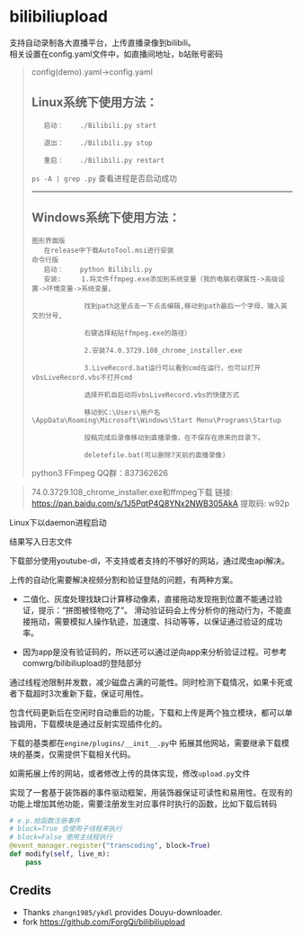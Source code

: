 # bilibiliupload

支持自动录制各大直播平台，上传直播录像到bilibili。  
相关设置在config.yaml文件中，如直播间地址，b站账号密码
> config(demo).yaml->config.yaml
>## Linux系统下使用方法：
>
>        启动：    ./Bilibili.py start
>
>        退出：    ./Bilibili.py stop
>
>        重启：    ./Bilibili.py restart
>
> `ps -A | grep .py` 查看进程是否启动成功
>***
>
>## Windows系统下使用方法：
>     图形界面版
>        在release中下载AutoTool.msi进行安装
>     命令行版
>        启动：    python Bilibili.py
>        安装:     1.将文件ffmpeg.exe添加到系统变量（我的电脑右键属性->高级设置->环境变量->系统变量，
>
>                  找到path这里点击一下点击编辑,移动到path最后一个字母，输入英文的分号,
>
>                  右键选择粘贴ffmpeg.exe的路径）
>
>                  2.安装74.0.3729.108_chrome_installer.exe
>
>                  3.LiveRecord.bat运行可以看到cmd在运行，也可以打开vbsLiveRecord.vbs不打开cmd
>
>                  选择开机自启动将vbsLiveRecord.vbs的快捷方式
>
>                  移动到C:\Users\用户名\AppData\Roaming\Microsoft\Windows\Start Menu\Programs\Startup
>
>                  投稿完成后录像移动到直播录像，在不保存在原来的目录下。
>
>                  deletefile.bat(可以删除7天前的直播录像)
>python3 FFmpeg QQ群：837362626

>74.0.3729.108_chrome_installer.exe和ffmpeg下载
>链接: https://pan.baidu.com/s/1J5PqtP4Q8YNx2NWB305AkA 提取码: w92p 

Linux下以daemon进程启动

结果写入日志文件

下载部分使用youtube-dl，不支持或者支持的不够好的网站，通过爬虫api解决。

上传的自动化需要解决视频分割和验证登陆的问题，有两种方案。

* 二值化、灰度处理找缺口计算移动像素，直接拖动发现拖到位置不能通过验证，提示：“拼图被怪物吃了”。
滑动验证码会上传分析你的拖动行为，不能直接拖动，需要模拟人操作轨迹，加速度、抖动等等，以保证通过验证的成功率。

* 因为app是没有验证码的，所以还可以通过逆向app来分析验证过程。可参考comwrg/bilibiliupload的登陆部分

通过线程池限制并发数，减少磁盘占满的可能性。同时检测下载情况，如果卡死或者下载超时3次重新下载，保证可用性。

包含代码更新后在空闲时自动重启的功能，下载和上传是两个独立模块，都可以单独调用，下载模块是通过反射实现插件化的。

下载的基类都在`engine/plugins/__init__.py`中
拓展其他网站，需要继承下载模块的基类，仅需提供下载相关代码。

如需拓展上传的网站，或者修改上传的具体实现，修改`upload.py`文件

实现了一套基于装饰器的事件驱动框架，用装饰器保证可读性和易用性。在现有的功能上增加其他功能，需要注册发生对应事件时执行的函数，比如下载后转码

```python
# e.p.给函数注册事件
# block=True 会使用子线程来执行
# block=False 使用主线程执行
@event_manager.register("transcoding", block=True)
def modify(self, live_m):
    pass
```
## Credits
* Thanks `zhangn1985/ykdl` provides Douyu-downloader.
* fork https://github.com/ForgQi/bilibiliupload